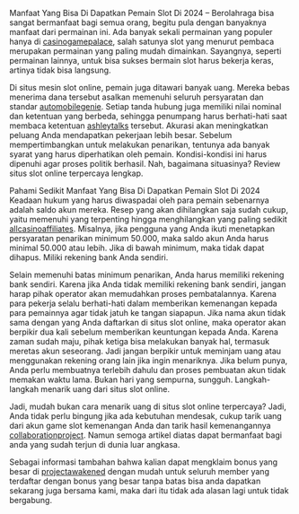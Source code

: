 Manfaat Yang Bisa Di Dapatkan Pemain Slot Di 2024 – Berolahraga bisa sangat bermanfaat bagi semua orang, begitu pula dengan banyaknya manfaat dari permainan ini. Ada banyak sekali permainan yang populer hanya di <a href="https://casinogamepalace.com/">casinogamepalace</a>, salah satunya slot yang menurut pembaca merupakan permainan yang paling mudah dimainkan. Sayangnya, seperti permainan lainnya, untuk bisa sukses bermain slot harus bekerja keras, artinya tidak bisa langsung.

Di situs mesin slot online, pemain juga ditawari banyak uang. Mereka bebas menerima dana tersebut asalkan memenuhi seluruh persyaratan dan standar <a href="https://automobilegenie.com/">automobilegenie</a>. Setiap tanda hubung juga memiliki nilai nominal dan ketentuan yang berbeda, sehingga penumpang harus berhati-hati saat membaca ketentuan <a href="https://ashleytalks.com/">ashleytalks</a> tersebut. Akurasi akan meningkatkan peluang Anda mendapatkan pekerjaan lebih besar. Sebelum mempertimbangkan untuk melakukan penarikan, tentunya ada banyak syarat yang harus diperhatikan oleh pemain. Kondisi-kondisi ini harus dipenuhi agar proses politik berhasil. Nah, bagaimana situasinya? Review situs slot online terpercaya lengkap.

Pahami Sedikit Manfaat Yang Bisa Di Dapatkan Pemain Slot Di 2024
Keadaan hukum yang harus diwaspadai oleh para pemain sebenarnya adalah saldo akun mereka. Resep yang akan dihilangkan saja sudah cukup, yaitu memenuhi yang terpenting hingga menghilangkan yang paling sedikit <a href="https://allcasinoaffiliates.com/">allcasinoaffiliates</a>. Misalnya, jika pengguna yang Anda ikuti menetapkan persyaratan penarikan minimum 50.000, maka saldo akun Anda harus minimal 50.000 atau lebih. Jika di bawah minimum, maka tidak dapat dihapus. Miliki rekening bank Anda sendiri.

Selain memenuhi batas minimum penarikan, Anda harus memiliki rekening bank sendiri. Karena jika Anda tidak memiliki rekening bank sendiri, jangan harap pihak operator akan memudahkan proses pembatalannya. Karena para pekerja selalu berhati-hati dalam memberikan kemenangan kepada para pemainnya agar tidak jatuh ke tangan siapapun. Jika nama akun tidak sama dengan yang Anda daftarkan di situs slot online, maka operator akan berpikir dua kali sebelum memberikan keuntungan kepada Anda. Karena zaman sudah maju, pihak ketiga bisa melakukan banyak hal, termasuk meretas akun seseorang. Jadi jangan berpikir untuk meminjam uang atau menggunakan rekening orang lain jika ingin menariknya. Jika belum punya, Anda perlu membuatnya terlebih dahulu dan proses pembuatan akun tidak memakan waktu lama. Bukan hari yang sempurna, sungguh. Langkah-langkah menarik uang dari situs slot online.

Jadi, mudah bukan cara menarik uang di situs slot online terpercaya? Jadi, Anda tidak perlu bingung jika ada kebutuhan mendesak, cukup tarik uang dari akun game slot kemenangan Anda dan tarik hasil kemenangannya <a href="https://collaborationproject.org/">collaborationproject</a>. Namun semoga artikel diatas dapat bermanfaat bagi anda yang sudah terjun di dunia luar angkasa.

Sebagai informasi tambahan bahwa kalian dapat mengklaim bonus yang besar di <a href="https://projectawakened.com/">projectawakened</a> dengan mudah untuk seluruh member yang terdaftar dengan bonus yang besar tanpa batas bisa anda dapatkan sekarang juga bersama kami, maka  dari itu tidak ada alasan lagi untuk tidak bergabung.

